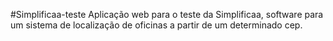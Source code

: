 #Simplificaa-teste
Aplicação web para o teste da Simplificaa, software para um sistema de localização de oficinas a partir de um determinado cep.
